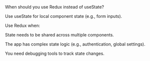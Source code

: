 When should you use Redux instead of useState?

Use useState for local component state (e.g., form inputs).

Use Redux when:

State needs to be shared across multiple components.

The app has complex state logic (e.g., authentication, global settings).

You need debugging tools to track state changes.